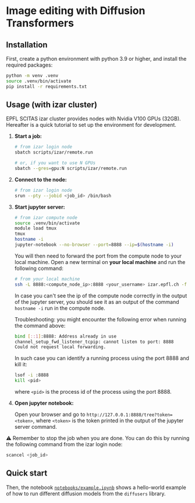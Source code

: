# Image editing with Diffusion Transformers


## Installation
First, create a python environment with python 3.9 or higher, and install the required packages:
    
```bash
python -m venv .venv
source .venv/bin/activate
pip install -r requirements.txt
```

## Usage (with izar cluster)
EPFL SCITAS izar cluster provides nodes with Nvidia V100 GPUs (32GB). Hereafter is a quick tutorial to set up the environment for development.

1. **Start a job:**
    ```bash
    # from izar login node
    sbatch scripts/izar/remote.run

    # or, if you want to use N GPUs
    sbatch --gres=gpu:N scripts/izar/remote.run
    ```
2. **Connect to the node:**
    ```bash
    # from izar login node
    srun --pty --jobid <job_id> /bin/bash
    ```
3. **Start jupyter server:**
    ```bash
    # from izar compute node
    source .venv/bin/activate
    module load tmux
    tmux
    hostname -i
    jupyter-notebook --no-browser --port=8888 --ip=$(hostname -i)
    ```

    You will then need to forward the port from the compute node to your local machine. Open a new terminal on **your local machine** and run the following command:

    ```bash
    # from your local machine
    ssh -L 8888:<compute_node_ip>:8888 <your_username> izar.epfl.ch -f -N
    ```
    In case you can't see the ip of the compute node correctly in the output of the jupyter server, you should see it as an output of the command `hostname -i` run in the compute node.
    
    Troubleshooting: you might encounter the following error when running the command above:
    ```bash
    bind [::1]:8888: Address already in use
    channel_setup_fwd_listener_tcpip: cannot listen to port: 8888
    Could not request local forwarding.
    ```
    In such case you can identify a running process using the port 8888 and kill it:
    ```bash
    lsof -i :8888
    kill <pid>
    ```
    where `<pid>` is the process id of the process using the port 8888.

4. **Open jupyter notebook:** 
        
    Open your browser and go to `http://127.0.0.1:8888/tree?token=<token>`, where `<token>` is the token printed in the output of the jupyter server command.

⚠️ Remember to stop the job when you are done. You can do this by running the following command from the izar login node:
```bash
scancel <job_id>
```


## Quick start

Then, the notebook [`notebooks/example.ipynb`](notebooks/example.ipynb) shows a hello-world example of how to run different diffusion models from the `diffusers` library.